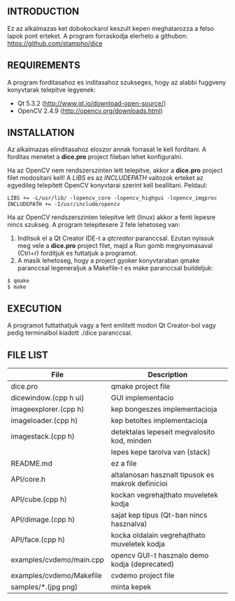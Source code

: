 INTRODUCTION
------------
Ez az alkalmazas ket dobokockarol keszult kepen meghatarozza a felso lapok
pont erteket.
A program forraskodja elerheto a githubon: https://github.com/stampho/dice


REQUIREMENTS
------------
A program forditasahoz es inditasahoz szukseges, hogy az alabbi fuggveny
konyvtarak telepitve legyenek:
* Qt 5.3.2 (http://www.qt.io/download-open-source/)
* OpenCV 2.4.9 (http://opencv.org/downloads.html)


INSTALLATION
------------
Az alkalmazas elinditasahoz eloszor annak forrasat le kell forditani.
A forditas menetet a **dice.pro** project fileban lehet konfiguralni.

Ha az OpenCV nem rendszerszinten lett telepitve, akkor a **dice.pro** project
filet modositani kell! A *LIBS* es az *INCLUDEPATH* valtozok erteket az egyedileg
telepitett OpenCV konyvtarai szerint kell beallitani.
Peldaul:
```
LIBS += -L/usr/lib/ -lopencv_core -lopencv_highgui -lopencv_imgproc
INCLUDEPATH += -I/usr/include/opencv
```

Ha az OpenCV rendszerszinten telepitve lett (linux) akkor a fenti lepesre nincs
szukseg. A program telepitesere 2 fele lehetoseg van:

1. Inditsuk el a Qt Creator IDE-t a *qtcreator* paranccsal.
Ezutan nyissuk meg vele a **dice.pro** project
filet, majd a Run gomb megnyomasaval (Ctrl+r) forditjuk es futtatjuk a
programot.
2. A masik lehetoseg, hogy a project gyoker konyvtaraban qmake paranccsal
legeneraljuk a Makefile-t es make paranccsal buildeljuk:
```
$ qmake
$ make
```


EXECUTION
---------
A programot futtathatjuk vagy a fent emlitett modon Qt Creator-bol vagy pedig
terminalbol kiadott ./dice paranccsal.


FILE LIST
---------

File                     |  Description
------------------------ | ----------------------------------------------------
dice.pro                 |  qmake project file
dicewindow.(cpp h ui)    |  GUI implementacio
imageexplorer.(cpp h)    |  kep bongeszes implementacioja
imageloader.(cpp h)      |  kep betoltes implementacioja
imagestack.(cpp h)       |  detektalas lepeseit megvalosito kod, minden
                         |  lepes kepe tarolva van (stack)
README.md                |  ez a file
API/core.h               |  altalanosan hasznalt tipusok es makrok definicioi
API/cube.(cpp h)         |  kockan vegrehajthato muveletek kodja
API/dimage.(cpp h)       |  sajat kep tipus (Qt-ban nincs hasznalva)
API/face.(cpp h)         |  kocka oldalain vegrehajthato muveletek kodja
examples/cvdemo/main.cpp |  opencv GUI-t hasznalo demo kodja (deprecated)
examples/cvdemo/Makefile |  cvdemo project file
samples/*.(jpg png)      |  minta kepek

